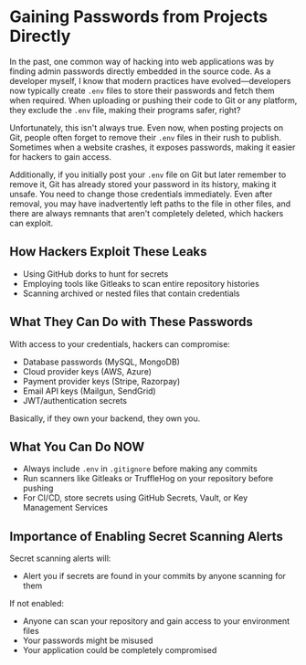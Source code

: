 # Gaining Passwords from Projects Directly

In the past, one common way of hacking into web applications was by finding admin passwords directly embedded in the source code. As a developer myself, I know that modern practices have evolved—developers now typically create `.env` files to store their passwords and fetch them when required. When uploading or pushing their code to Git or any platform, they exclude the `.env` file, making their programs safer, right?

Unfortunately, this isn't always true. Even now, when posting projects on Git, people often forget to remove their `.env` files in their rush to publish. Sometimes when a website crashes, it exposes passwords, making it easier for hackers to gain access.

Additionally, if you initially post your `.env` file on Git but later remember to remove it, Git has already stored your password in its history, making it unsafe. You need to change those credentials immediately. Even after removal, you may have inadvertently left paths to the file in other files, and there are always remnants that aren't completely deleted, which hackers can exploit.

## How Hackers Exploit These Leaks

- Using GitHub dorks to hunt for secrets
- Employing tools like Gitleaks to scan entire repository histories
- Scanning archived or nested files that contain credentials

## What They Can Do with These Passwords

With access to your credentials, hackers can compromise:
- Database passwords (MySQL, MongoDB)
- Cloud provider keys (AWS, Azure)
- Payment provider keys (Stripe, Razorpay)
- Email API keys (Mailgun, SendGrid)
- JWT/authentication secrets

Basically, if they own your backend, they own you.

## What You Can Do NOW

- Always include `.env` in `.gitignore` before making any commits
- Run scanners like Gitleaks or TruffleHog on your repository before pushing
- For CI/CD, store secrets using GitHub Secrets, Vault, or Key Management Services

## Importance of Enabling Secret Scanning Alerts

Secret scanning alerts will:
- Alert you if secrets are found in your commits by anyone scanning for them

If not enabled:
- Anyone can scan your repository and gain access to your environment files
- Your passwords might be misused
- Your application could be completely compromised

